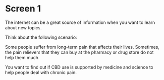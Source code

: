 # Screen 1

The internet can be a great source of information when you want to learn about new topics. 

Think about the following scenario: 

Some people suffer from long-term pain that affects their lives. Sometimes, the pain relievers that they can buy at the pharmacy or drug store do not help them much. 

You want to find out if CBD use is supported by medicine and science to help people deal with chronic pain. 